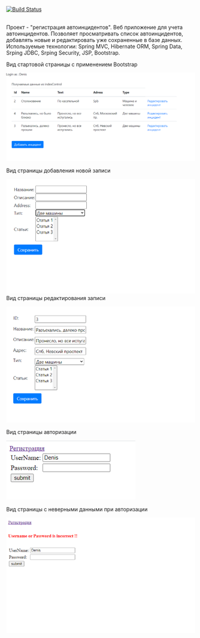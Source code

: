 [![Build Status](https://travis-ci.com/Denis-Sotnikov/job4j_car_accident.svg?branch=master)](https://travis-ci.com/Denis-Sotnikov/job4j_car_accident)

<br>
Проект - "регистрация автоинцидентов".
Веб приложение для учета автоинцидентов. Позволяет просматривать список автоинцидентов, добавлять новые
и редактировать уже сохраненные в базе данных.
Используемые технологии: Spring MVC, Hibernate ORM, Spring Data, Srping JDBC,  Srping Security, JSP, Bootstrap.
<br>

Вид стартовой страницы с применением Bootstrap

![ScreenShot](img/1.png)
<br>

Вид страницы добавления новой записи

![ScreenShot](img/2.png)
<br>
Вид страницы редактирования записи

![ScreenShot](img/3.png)
<br>

Вид страницы авторизации

![ScreenShot](img/4.png)
<br>

Вид страницы с неверными данными при авторизации

![ScreenShot](img/5.png)
